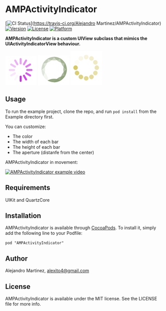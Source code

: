 # AMPActivityIndicator

[![CI Status](http://img.shields.io/travis/alexito4/AMPActivityIndicator.svg?style=flat)](https://travis-ci.org/Alejandro Martinez/AMPActivityIndicator)
[![Version](https://img.shields.io/cocoapods/v/AMPActivityIndicator.svg?style=flat)](http://cocoadocs.org/docsets/AMPActivityIndicator)
[![License](https://img.shields.io/cocoapods/l/AMPActivityIndicator.svg?style=flat)](http://cocoadocs.org/docsets/AMPActivityIndicator)
[![Platform](https://img.shields.io/cocoapods/p/AMPActivityIndicator.svg?style=flat)](http://cocoadocs.org/docsets/AMPActivityIndicator)

**AMPActivityIndicator is a custom UIView subclass that mimics the UIActivityIndicatorView behaviour.**

![](https://raw.githubusercontent.com/alexito4/AMPActivityIndicator/master/example1.png)
![](https://raw.githubusercontent.com/alexito4/AMPActivityIndicator/master/example2.png)
![](https://raw.githubusercontent.com/alexito4/AMPActivityIndicator/master/example3.png)

## Usage

To run the example project, clone the repo, and run `pod install` from the Example directory first.

You can customize:

- The color
- The width of each bar
- The height of each bar
- The aperture (distanfe from the center)

AMPActivityIndicator in movement:

[![AMPActivityIndicator example video](http://img.youtube.com/vi/rZvO06-DK9E/0.jpg)](http://www.youtube.com/watch?v=rZvO06-DK9E)

## Requirements

UIKit and QuartzCore

## Installation

AMPActivityIndicator is available through [CocoaPods](http://cocoapods.org). To install
it, simply add the following line to your Podfile:

    pod "AMPActivityIndicator"

## Author

Alejandro Martinez, alexito4@gmail.com

## License

AMPActivityIndicator is available under the MIT license. See the LICENSE file for more info.
